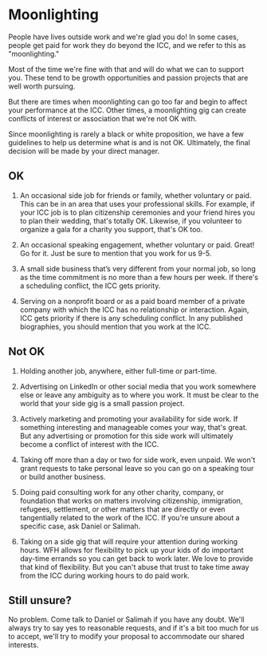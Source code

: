 # Moonlighting

People have lives outside work and we're glad you do! In some cases, people get paid for work they do beyond the ICC, and we refer to this as "moonlighting."

Most of the time we're fine with that and will do what we can to support you. These tend to be growth opportunities and passion projects that are well worth pursuing.

But there are times when moonlighting can go too far and begin to affect your performance at the ICC. Other times, a moonlighting gig can create conflicts of interest or association that we're not OK with.

Since moonlighting is rarely a black or white proposition, we have a few guidelines to help us determine what is and is not OK. Ultimately, the final decision will be made by your direct manager.

## OK

1. An occasional side job for friends or family, whether voluntary or paid. This can be in an area that uses your professional skills. For example, if your ICC job is to plan citizenship ceremonies and your friend hires you to plan their wedding, that's totally OK. Likewise, if you volunteer to organize a gala for a charity you support, that's OK too.

2. An occasional speaking engagement, whether voluntary or paid. Great! Go for it. Just be sure to mention that you work for us 9-5.

3. A small side business that’s very different from your normal job, so long as the time commitment is no more than a few hours per week. If there's a scheduling conflict, the ICC gets priority.  

4. Serving on a nonprofit board or as a paid board member of a private company with which the ICC has no relationship or interaction. Again, ICC gets priority if there is any scheduling conflict. In any published biographies, you should mention that you work at the ICC.

## Not OK

1. Holding another job, anywhere, either full-time or part-time.

2. Advertising on LinkedIn or other social media that you work somewhere else or leave any ambiguity as to where you work. It must be clear to the world that your side gig is a small passion project.

3. Actively marketing and promoting your availability for side work. If something interesting and manageable comes your way, that's great. But any advertising or promotion for this side work will ultimately become a conflict of interest with the ICC.

4. Taking off more than a day or two for side work, even unpaid. We won't grant requests to take personal leave so you can go on a speaking tour or build another business.

5. Doing paid consulting work for any other charity, company, or foundation that works on matters involving citizenship, immigration, refugees, settlement, or other matters that are directly or even tangentially related to the work of the ICC. If you're unsure about a specific case, ask Daniel or Salimah.

6. Taking on a side gig that will require your attention during working hours. WFH allows for flexibility to pick up your kids of do important day-time errands so you can get back to work later. We love to provide that kind of flexibility. But you can't abuse that trust to take time away from the ICC during working hours to do paid work.

## Still unsure?

No problem. Come talk to Daniel or Salimah if you have any doubt. We'll always try to say yes to reasonable requests, and if it's a bit too much for us to accept, we'll try to modify your proposal to accommodate our shared interests.

<cta-arrow target="lexicon.md" text="Lexicon"></cta-arrow>
